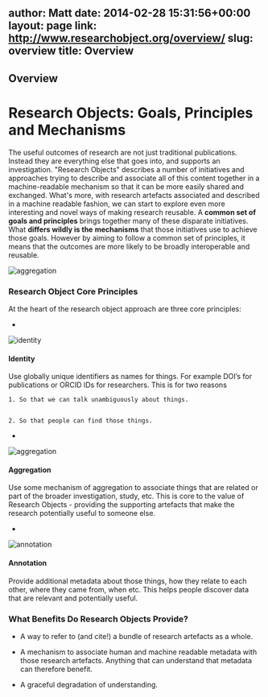 author: Matt
date: 2014-02-28 15:31:56+00:00
layout: page
link: http://www.researchobject.org/overview/
slug: overview
title: Overview
---












## Overview



















# Research Objects: Goals, Principles and Mechanisms








The useful outcomes of research are not just traditional publications. Instead they are everything else that goes into, and supports an investigation.
"Research Objects" describes a number of initiatives and approaches trying to describe and associate all of this content together in a machine-readable mechanism so that it can be more easily shared and exchanged.
What's more, with research artefacts associated and described in a machine readable fashion, we can start to explore even more interesting and novel ways of making research reusable.
A **common set of goals and principles** brings together many of these disparate initiatives. What **differs wildly is the** **mechanisms** that those initiatives use to achieve those goals. However by aiming to follow a common set of principles, it means that the outcomes are more likely to be broadly interoperable and reusable.





![aggregation](/pages/wp-content/images/ro-gpm.png)
















### Research Object Core Principles


At the heart of the research object approach are three core principles:



	
  * 
![identity](/pages/wp-content/images/identity.png)






#### Identity


Use globally unique identifiers as names for things. For example DOI’s for publications or ORCID IDs for researchers. This is for two reasons

	
    1. So that we can talk unambiguously about things.

	
    2. So that people can find those things.





	
  * 
![aggregation](/pages/wp-content/images/aggregation.png)






#### Aggregation


Use some mechanism of aggregation to associate things that are related or part of the broader investigation, study, etc. This is core to the value of Research Objects - providing the supporting artefacts that make the research potentially useful to someone else.



	
  * 
![annotation](/pages/wp-content/images/annotation.png)






#### Annotation


Provide additional metadata about those things, how they relate to each other, where they came from, when etc. This helps people discover data that are relevant and potentially useful.


















### 




### What Benefits Do Research Objects Provide?






	
  * A way to refer to (and cite!) a bundle of research artefacts as a whole.

	
  * A mechanism to associate human and machine readable metadata with those research artefacts. Anything that can understand that metadata can therefore benefit.

	
  * A graceful degradation of understanding.






















